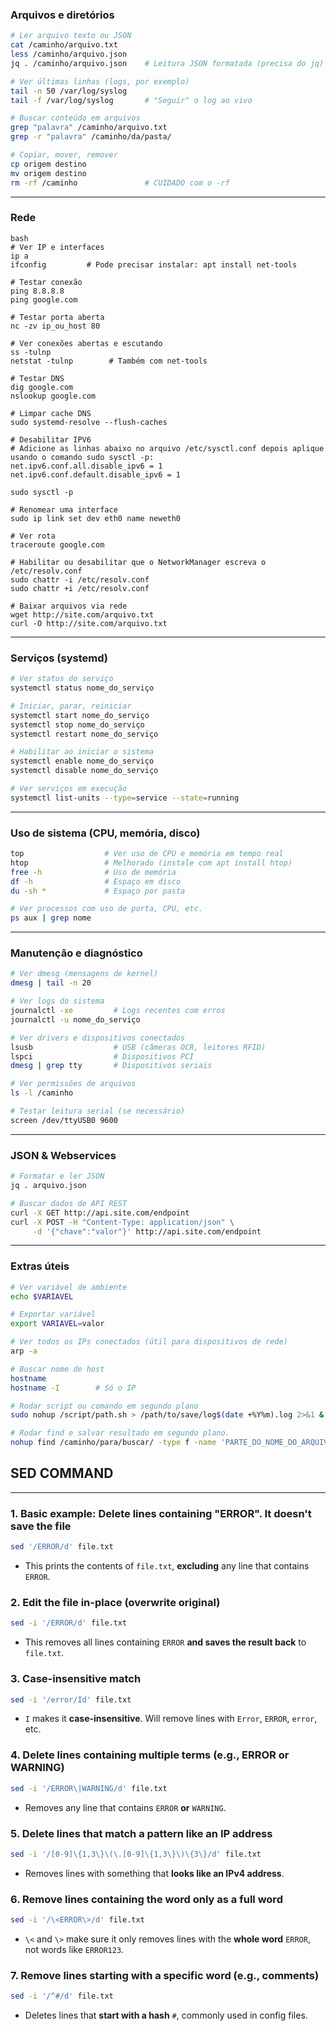 ### **Arquivos e diretórios**

```bash
# Ler arquivo texto ou JSON
cat /caminho/arquivo.txt
less /caminho/arquivo.json
jq . /caminho/arquivo.json    # Leitura JSON formatada (precisa do jq)

# Ver últimas linhas (logs, por exemplo)
tail -n 50 /var/log/syslog
tail -f /var/log/syslog       # "Seguir" o log ao vivo

# Buscar conteúdo em arquivos
grep "palavra" /caminho/arquivo.txt
grep -r "palavra" /caminho/da/pasta/

# Copiar, mover, remover
cp origem destino
mv origem destino
rm -rf /caminho               # CUIDADO com o -rf
```

---

### **Rede**

```
bash
# Ver IP e interfaces
ip a
ifconfig         # Pode precisar instalar: apt install net-tools

# Testar conexão
ping 8.8.8.8
ping google.com

# Testar porta aberta
nc -zv ip_ou_host 80

# Ver conexões abertas e escutando
ss -tulnp
netstat -tulnp        # Também com net-tools

# Testar DNS
dig google.com
nslookup google.com

# Limpar cache DNS
sudo systemd-resolve --flush-caches

# Desabilitar IPV6
# Adicione as linhas abaixo no arquivo /etc/sysctl.conf depois aplique usando o comando sudo sysctl -p:
net.ipv6.conf.all.disable_ipv6 = 1
net.ipv6.conf.default.disable_ipv6 = 1

sudo sysctl -p

# Renomear uma interface
sudo ip link set dev eth0 name neweth0

# Ver rota
traceroute google.com

# Habilitar ou desabilitar que o NetworkManager escreva o /etc/resolv.conf
sudo chattr -i /etc/resolv.conf
sudo chattr +i /etc/resolv.conf

# Baixar arquivos via rede
wget http://site.com/arquivo.txt
curl -O http://site.com/arquivo.txt
```

---

### **Serviços (systemd)**

```bash
# Ver status do serviço
systemctl status nome_do_serviço

# Iniciar, parar, reiniciar
systemctl start nome_do_serviço
systemctl stop nome_do_serviço
systemctl restart nome_do_serviço

# Habilitar ao iniciar o sistema
systemctl enable nome_do_serviço
systemctl disable nome_do_serviço

# Ver serviços em execução
systemctl list-units --type=service --state=running
```

---

### **Uso de sistema (CPU, memória, disco)**

```bash
top                  # Ver uso de CPU e memória em tempo real
htop                 # Melhorado (instale com apt install htop)
free -h              # Uso de memória
df -h                # Espaço em disco
du -sh *             # Espaço por pasta

# Ver processos com uso de porta, CPU, etc.
ps aux | grep nome
```

---

### **Manutenção e diagnóstico**

```bash
# Ver dmesg (mensagens de kernel)
dmesg | tail -n 20

# Ver logs do sistema
journalctl -xe         # Logs recentes com erros
journalctl -u nome_do_serviço

# Ver drivers e dispositivos conectados
lsusb                  # USB (câmeras OCR, leitores RFID)
lspci                  # Dispositivos PCI
dmesg | grep tty       # Dispositivos seriais

# Ver permissões de arquivos
ls -l /caminho

# Testar leitura serial (se necessário)
screen /dev/ttyUSB0 9600
```

---

### **JSON & Webservices**

```bash
# Formatar e ler JSON
jq . arquivo.json

# Buscar dados de API REST
curl -X GET http://api.site.com/endpoint
curl -X POST -H "Content-Type: application/json" \
     -d '{"chave":"valor"}' http://api.site.com/endpoint
```

---

### **Extras úteis**

```bash
# Ver variável de ambiente
echo $VARIAVEL

# Exportar variável
export VARIAVEL=valor

# Ver todos os IPs conectados (útil para dispositivos de rede)
arp -a

# Buscar nome de host
hostname
hostname -I        # Só o IP

# Rodar script ou comando em segundo plano
sudo nohup /script/path.sh > /path/to/save/log$(date +%Y%m).log 2>&1 & disown

# Rodar find e salvar resultado em segundo plano.
nohup find /caminho/para/buscar/ -type f -name 'PARTE_DO_NOME_DO_ARQUIVO*' > ENCONTRADOS.TXT 2>/dev/null &
```
## SED COMMAND
---

### 1. **Basic example: Delete lines containing "ERROR". It doesn't save the file**

```bash
sed '/ERROR/d' file.txt
```

* This prints the contents of `file.txt`, **excluding** any line that contains `ERROR`.

### 2. **Edit the file in-place (overwrite original)**

```bash
sed -i '/ERROR/d' file.txt
```

* This removes all lines containing `ERROR` **and saves the result back** to `file.txt`.

### 3. **Case-insensitive match**

```bash
sed -i '/error/Id' file.txt
```

* `I` makes it **case-insensitive**. Will remove lines with `Error`, `ERROR`, `error`, etc.

### 4. **Delete lines containing multiple terms (e.g., ERROR or WARNING)**

```bash
sed -i '/ERROR\|WARNING/d' file.txt
```

* Removes any line that contains `ERROR` **or** `WARNING`.

### 5. **Delete lines that match a pattern like an IP address**

```bash
sed -i '/[0-9]\{1,3\}\(\.[0-9]\{1,3\}\)\{3\}/d' file.txt
```

* Removes lines with something that **looks like an IPv4 address**.

### 6. **Remove lines containing the word only as a full word**

```bash
sed -i '/\<ERROR\>/d' file.txt
```

* `\<` and `\>` make sure it only removes lines with the **whole word** `ERROR`, not words like `ERROR123`.

### 7. **Remove lines starting with a specific word (e.g., comments)**

```bash
sed -i '/^#/d' file.txt
```

* Deletes lines that **start with a hash** `#`, commonly used in config files.

